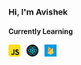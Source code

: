 
<h3> Hi, I'm Avishek </h3>

<h4> Currently Learning </h4> 

<img src="javascript.png" width="24" height="24"> &nbsp; <img src="react.png" width="24" height="24"> &nbsp; <img src="firebase.png" width="24" height="24">
